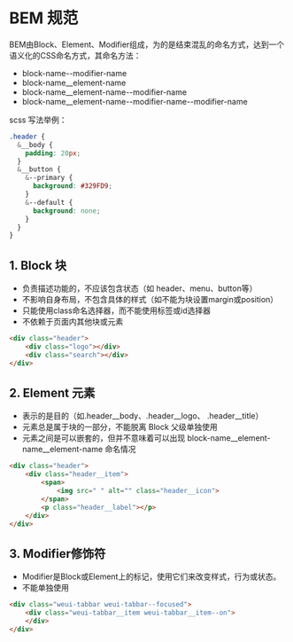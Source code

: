 # BEM 规范

BEM由Block、Element、Modifier组成，为的是结束混乱的命名方式，达到一个语义化的CSS命名方式，其命名方法：

- block-name--modifier-name
- block-name__element-name
- block-name__element-name--modifier-name
- block-name__element-name--modifier-name--modifier-name

scss 写法举例：

```scss
.header {
  &__body {
    padding: 20px;
  }
  &__button {
    &--primary {
      background: #329FD9;
    }
    &--default {
      background: none;
    }
  }
}
```

## 1. Block 块

- 负责描述功能的，不应该包含状态（如 header、menu、button等）
- 不影响自身布局，不包含具体的样式（如不能为块设置margin或position）
- 只能使用class命名选择器，而不能使用标签或id选择器
- 不依赖于页面内其他块或元素

```html
<div class="header">
    <div class="logo"></div>
    <div class="search"></div>
</div>
```

## 2. Element 元素

- 表示的是目的（如.header\_\_body、.header\_\_logo、 .header\_\_title）
- 元素总是属于块的一部分，不能脱离 Block 父级单独使用
- 元素之间是可以嵌套的，但并不意味着可以出现 block-name\_\_element-name\_\_element-name 命名情况

```html
<div class="header">
    <div class="header__item">
        <span>
            <img src=" " alt="" class="header__icon">
        </span>
        <p class="header__label"></p>
    </div>
</div>
```

## 3. Modifier修饰符

- Modifier是Block或Element上的标记，使用它们来改变样式，行为或状态。
- 不能单独使用

```html
<div class="weui-tabbar weui-tabbar--focused">
    <div class="weui-tabbar__item weui-tabbar__item--on">
    </div>
</div>
```

